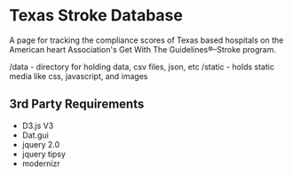 
# Texas Stroke Database
A page for tracking the compliance scores of Texas based hospitals on the American heart Association's Get With The Guidelines®–Stroke program.

/data    - directory for holding data, csv files, json, etc
/static  - holds static media like css, javascript, and images

## 3rd Party Requirements
* D3.js V3
* Dat.gui
* jquery 2.0
* jquery tipsy
* modernizr
